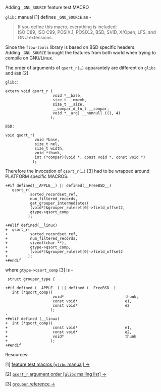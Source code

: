 Adding `_GNU_SOURCE` feature test MACRO

`glibc` manual [1] defines `_GNU_SOURCE` as - 

> If you define this macro, everything is included:   
> ISO C89, ISO C99, POSIX.1, POSIX.2, BSD, SVID, X/Open, LFS, and GNU extensions.

Since the `flow-tools` library is based on BSD specific headers.  
Adding `_GNU_SOURCE` brought the features from both world when trying to compile on GNU/Linux.

The order of arguments of `qsort_r(…)` apparantely are different on `glibc` and `BSD` [2]

`glibc:`

	extern void qsort_r (
						 void *__base, 
						 size_t __nmemb, 
						 size_t __size,
						 __compar_d_fn_t __compar, 
						 void *__arg) __nonnull ((1, 4)
						);

`BSD:`

	void qsort_r(
				 void *base, 
				 size_t nel, 
				 size_t width, 
				 void *thunk,
	             int (*compar)(void *, const void *, const void *)
	            );

Therefore the invocation of `qsort_r(…)` [3] had to be wrapped around PLATFORM specific MACROS.

	+#if defined(__APPLE__) || defined(__FreeBSD__)
	   qsort_r(
	           sorted_recordset_ref, 
	           num_filtered_records, 
			   get_grouper_intermediates(
	           (void*)&grouper_ruleset[0]->field_offset2,
	           gtype->qsort_comp
	          );

	+#elif defined(__linux)
	+  qsort_r(
	+          sorted_recordset_ref, 
	+          num_filtered_records, 
	+          sizeof(char **), 
	+          gtype->qsort_comp,
	+          (void*)&grouper_ruleset[0]->field_offset2
	+         );
	+#endif
	
where `gtype->qsort_comp` [3] is -


	 struct grouper_type {

	+#if defined (__APPLE__) || defined (__FreeBSD__)
	   int (*qsort_comp)(
	                     void*                           thunk,
	                     const void*                     e1,
	                     const void*                     e2
	                    );
	-  
	+#elif defined (__linux)
	+  int (*qsort_comp)(
	+                    const void*                     e1,
	+                    const void*                     e2,
	+                    void*                           thunk
	+                   );
	+#endif

	
Resources:

[1] [feature test macros [`glibc` manual] &rarr;](http://www.gnu.org/software/libc/manual/html_node/Feature-Test-Macros.html)

[2] [`qsort_r` argument order [`glibc` mailing list] &rarr;](http://sourceware.org/ml/libc-alpha/2008-12/msg00003.html)

[3] [`grouper` reference &rarr;](http://dl.dropbox.com/u/500389/mthesis/docs-engine/html/grouper_8c.html)

